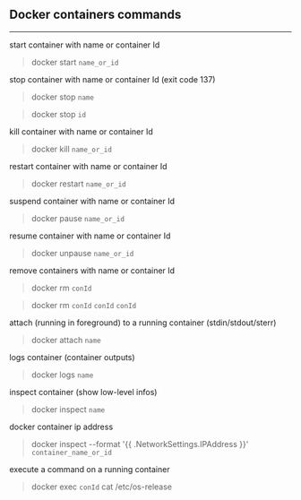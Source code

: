 <!-- @format -->

## Docker containers commands

---

start container with name or container Id 

> docker start `name_or_id`

stop container with name or container Id (exit code 137)

> docker stop `name`

> docker stop `id`

kill container with name or container Id 

> docker kill `name_or_id`

restart container with name or container Id 

> docker restart `name_or_id`

suspend container with name or container Id 

> docker pause `name_or_id`

resume  container with name or container Id 

> docker unpause `name_or_id`

remove containers with name or container Id

> docker rm `conId`

> docker rm `conId` `conId` `conId`

attach (running in foreground) to a running container (stdin/stdout/sterr)

> docker attach `name`

logs container (container outputs)

> docker logs `name`

inspect container (show low-level infos)

> docker inspect `name`

docker container ip address

> docker inspect --format '{{ .NetworkSettings.IPAddress }}'` container_name_or_id`

execute a command on a running container

> docker exec `conId` cat /etc/os-release


